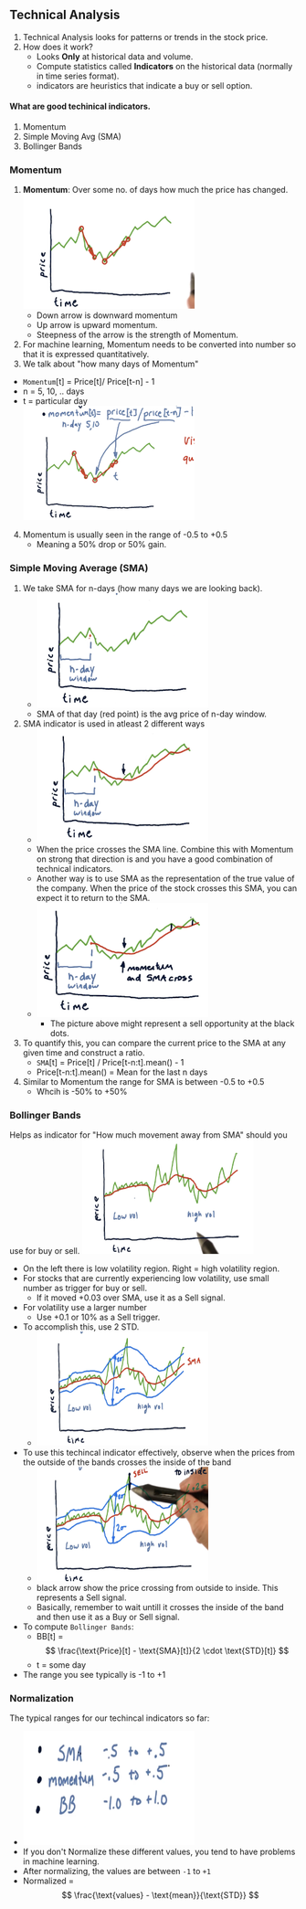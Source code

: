<style>
    img{
        width:300px;
        height:200px;
    }
</style>
## Technical Analysis
1. Technical Analysis looks for patterns or trends in the stock price.
2. How does it work?
    - Looks **Only** at historical data and volume.
    - Compute statistics called **Indicators** on the historical data (normally in time series format).
    - indicators are heuristics that indicate a buy or sell option.
#### What are good techinical indicators.
1. Momentum
2. Simple Moving Avg (SMA)
3. Bollinger Bands

### Momentum
1. **Momentum**: Over some no. of days how much the price has changed. <br>
    ![Alt text](image-5.png)
    - Down arrow is downward momentum 
    - Up arrow is upward momentum.
    - Steepness of the arrow is the strength of Momentum.
2. For machine learning, Momentum needs to be converted into number so that it is expressed quantitatively.
3. We talk about "how many days of Momentum"
 - `Momentum`[t] = Price[t]/ Price[t-n] - 1
 - n = 5, 10, .. days
 - t = particular day<br>
 ![Alt text](image-6.png)

4. Momentum is usually seen in the range of -0.5 to +0.5
    - Meaning a 50% drop or 50% gain.

### Simple Moving Average (SMA)
1. We take SMA for n-days (how many days we are looking back).<br>
    - ![Alt text](image-7.png)
    - SMA of that day (red point) is the avg price of n-day window.
2. SMA indicator is used in atleast 2 different ways<br>
    - ![Alt text](image-8.png)
    - When the price crosses the SMA line. Combine this with Momentum on strong that direction is and you have a good combination of technical indicators.
    - Another way is to use SMA as the representation of the true value of the company. When the price of the stock crosses this SMA, you can expect it to return to the SMA.
    - ![Alt text](image-9.png)
        - The picture above might represent a sell opportunity at the black dots.
3. To quantify this, you can compare the current price to the SMA at any given time and construct a ratio.
    - `SMA`[t] = Price[t] / Price[t-n:t].mean() - 1
    - Price[t-n:t].mean() = Mean for the last n days
4. Similar to Momentum the range for SMA is between -0.5 to +0.5
    - Whcih is -50% to +50%

### Bollinger Bands
Helps as indicator for "How much movement away from SMA" should you use for buy or sell.
![Alt text](image-10.png)
- On the left there is low volatility region. Right = high volatility region.
- For stocks that are currently experiencing low volatility, use small number as trigger for buy or sell.
    - If it moved +0.03 over SMA, use it as a Sell signal.
- For volatility use a larger number
    - Use +0.1 or 10% as a Sell trigger.
- To accomplish this, use 2 STD.
    - ![Alt text](image-11.png)
- To use this techincal indicator effectively, observe when the prices from the outside of the bands crosses the inside of the band
    - ![Alt text](image-12.png)
    - black arrow show the price crossing from outside to inside. This represents a Sell signal.
    - Basically, remember to wait untill it crosses the inside of the band and then use it as a Buy or Sell signal.
- To compute `Bollinger Bands`:
    - BB[t] = $$ \frac{\text{Price}[t] - \text{SMA}[t]}{2 \cdot \text{STD}[t]} $$
    - t = some day
- The range you see typically is -1 to +1

### Normalization
The typical ranges for our techincal indicators so far:
- ![Alt text](image-13.png)
- If you don't Normalize these different values, you tend to have problems in machine learning.
- After normalizing, the values are between `-1` to `+1`
- Normalized = $$ \frac{\text{values} - \text{mean}}{\text{STD}} $$
 


